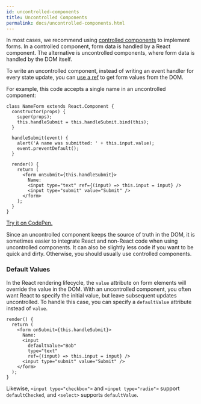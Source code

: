 ```yaml
---
id: uncontrolled-components
title: Uncontrolled Components
permalink: docs/uncontrolled-components.html
---
```


In most cases, we recommend using [controlled components](/react/docs/forms.html) to implement forms. In a controlled component, form data is handled by a React component. The alternative is uncontrolled components, where form data is handled by the DOM itself.

To write an uncontrolled component, instead of writing an event handler for every state update, you can [use a ref](/react/docs/refs-and-the-dom.html) to get form values from the DOM.

For example, this code accepts a single name in an uncontrolled component:

```javascript{8,16}
class NameForm extends React.Component {
  constructor(props) {
    super(props);
    this.handleSubmit = this.handleSubmit.bind(this);
  }

  handleSubmit(event) {
    alert('A name was submitted: ' + this.input.value);
    event.preventDefault();
  }

  render() {
    return (
      <form onSubmit={this.handleSubmit}>
        Name:
        <input type="text" ref={(input) => this.input = input} />
        <input type="submit" value="Submit" />
      </form>
    );
  }
}
```

[Try it on CodePen.](https://codepen.io/lacker/pen/XNWjOj?editors=0010)

Since an uncontrolled component keeps the source of truth in the DOM, it is sometimes easier to integrate React and non-React code when using uncontrolled components. It can also be slightly less code if you want to be quick and dirty. Otherwise, you should usually use controlled components.

### Default Values

In the React rendering lifecycle, the `value` attribute on form elements will override the value in the DOM. With an uncontrolled component, you often want React to specify the initial value, but leave subsequent updates uncontrolled. To handle this case, you can specify a `defaultValue` attribute instead of `value`.

```javascript{6}
render() {
  return (
    <form onSubmit={this.handleSubmit}>
      Name:
      <input
        defaultValue="Bob"
        type="text"
        ref={(input) => this.input = input} />
      <input type="submit" value="Submit" />
    </form>
  );
}
```

Likewise, `<input type="checkbox">` and `<input type="radio">` support `defaultChecked`, and `<select>` supports `defaultValue`.
